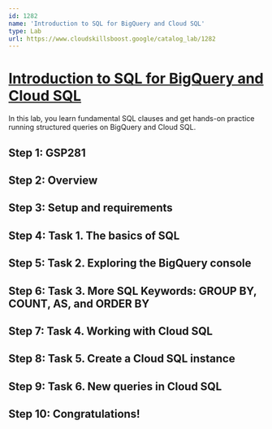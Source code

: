```yaml
---
id: 1282
name: 'Introduction to SQL for BigQuery and Cloud SQL'
type: Lab
url: https://www.cloudskillsboost.google/catalog_lab/1282
---
```


# [Introduction to SQL for BigQuery and Cloud SQL](https://www.cloudskillsboost.google/catalog_lab/1282)

In this lab, you learn fundamental SQL clauses and get hands-on practice running structured queries on BigQuery and Cloud SQL.

## Step 1: GSP281

## Step 2: Overview

## Step 3: Setup and requirements

## Step 4: Task 1. The basics of SQL

## Step 5: Task 2. Exploring the BigQuery console

## Step 6: Task 3. More SQL Keywords: GROUP BY, COUNT, AS, and ORDER BY

## Step 7: Task 4. Working with Cloud SQL

## Step 8: Task 5. Create a Cloud SQL instance

## Step 9: Task 6. New queries in Cloud SQL

## Step 10: Congratulations!
